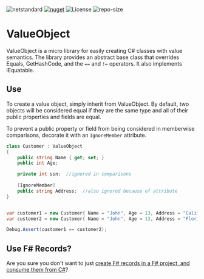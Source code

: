![netstandard](https://img.shields.io/badge/.NET%20Standard-2.0-brightgreen.svg) [![nuget](https://img.shields.io/nuget/v/ValueObject.svg)](https://www.nuget.org/packages/ValueObject) ![License](https://img.shields.io/github/license/jhewlett/ValueObject.svg) ![repo-size](https://img.shields.io/github/repo-size/jhewlett/ValueObject.svg)

ValueObject
===========

ValueObject is a micro library for easily creating C# classes with value semantics. The library provides an abstract base class that overrides Equals, GetHashCode, and the `==` and `!=` operators. It also implements IEquatable.

Use
------------
To create a value object, simply inherit from ValueObject. By default, two objects will be considered equal if they are the same type and all of their public properties and fields are equal.

To prevent a public property or field from being considered in memberwise comparisons, decorate it with an `IgnoreMember` attribute.

```c#
class Customer : ValueObject
{
    public string Name { get; set; }
    public int Age;

    private int ssn;  //ignored in comparisons
    
    [IgnoreMember]
    public string Address;  //also ignored because of attribute
}
```
```c#

var customer1 = new Customer{ Name = "John", Age = 13, Address = "California" };
var customer2 = new Customer{ Name = "John", Age = 13, Address = "Florida" };

Debug.Assert(customer1 == customer2);
```

Use F# Records?
---------------
Are you sure you don't want to just [create F# records in a F# project, and consume them from C#](https://www.pluralsight.com/tech-blog/immutable-objects-in-csharp/)? 
